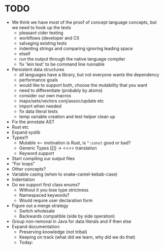 # TODO

* We think we have most of the proof of concept language concepts, but we need to hook up the tests
  - pleasant cider testing
  - workflows (developer and CI)
  - salvaging existing tests
  - indenting strings and comparing ignoring leading space
  - elseif
  - run the output through the native language compiler
  - fix 'lein test' to be command line runnable
* Persistent data structures
  - all languages have a library, but not everyone wants the dependency
  - performance goals
  - would like to support both, choose the mutability that you want
  - need to differentiate (probably by atoms)
  - consider our own macros
  - maps/sets/vectors conj/assoc/update etc
  - import when needed
  - fix data literal tests
  - temp variable creation and test helper clean up
* Fix the annotate AST
* Rust etc
* Expand syslib
* Types!!!
  - Mutable <-- motivation is Rust, is `^:const` good or bad?
  - Generic Types [[]] -> <<>> translation
  - Keyword support
* Start compiling our output files
* "For loops"
* Other concepts?
* Variable casing (when to snake-camel-kebab-case)
* Indentation
* Do we support first class enums?
  - Without it you lose type strictness
  - Namespaced keywords?
  - Would require user declaration form
* Figure out a merge strategy
  - Switch wholesale
  - Backwards compatible (side by side operation)
* Group non-removal in Java for data literals and if then else
* Expand documentation:
  - Preserving knowledge (not tribal)
  - Keeping on track (what did we learn, why did we do that)
  - Today:
